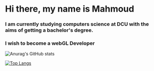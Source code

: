 # Hi there, my name is Mahmoud

### I am currently studying computers science at DCU with the aims of getting a bachelor's degree.
### I wish to become a webGL Developer
![Anurag's GitHub stats](https://github-readme-stats.vercel.app/api?username=Machy45&show_icons=true&theme=radical)

[![Top Langs](https://github-readme-stats.vercel.app/api/top-langs/?username=Machy45&layout=compact)](https://github.com/anuraghazra/github-readme-stats)

